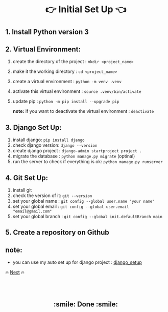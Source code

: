 <h1 align='center'>👉 Initial Set Up 👈</h1>

## 1. Install Python version 3

## 2. Virtual Environment:
1. create the directory of the project : `mkdir <project_name>`
2. make it the working directory : `cd <project_name>`
3. create a virtual environment : `python -m venv .venv`
4. activate this virtual environment : `source .venv/bin/activate`
5. update pip : `python -m pip install --upgrade pip`

    **note:** if you want to deactivate the virtual environment : `deactivate`

## 3. Django Set Up:
1. install django: `pip install django`
2. check django version: `django --version`
3. create django project : `django-admin startproject project .`
4. migrate the database : `python manage.py migrate` (optinal)
5. run the server to check if everything is ok: `python manage.py runserver`

## 4. Git Set Up:
1. install git
2. check the version of it: `git --version`
3. set your global name : `git config --global user.name "your name"`
4. set your global email : `git config --global user.email "email@gmail.com"`
5. set your global branch : `git config --global init.defaultBranch main`


## 5. Create a repository on Github

## note:
- you can use my auto set up for django project : [django_setup](https://github.com/MansAlien/Django_setup.git)

🔥 [Next](https://github.com/MansAlien/DFB_Revision/blob/main/Ch_2-Hello_World_app.md) 🔥

<br>
<br>

<h2 align="center"> :smile: Done :smile: </h2>
